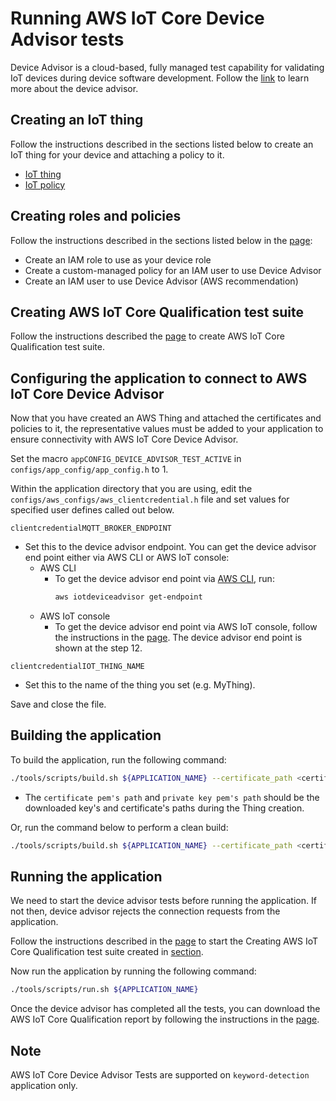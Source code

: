 # Running AWS IoT Core Device Advisor tests

Device Advisor is a cloud-based, fully managed test capability for validating
IoT devices during device software development. Follow the [link](https://docs.aws.amazon.com/iot/latest/developerguide/device-advisor.html)
to learn more about the device advisor.

## Creating an IoT thing

Follow the instructions described in the sections listed below to create an IoT
thing for your device and attaching a policy to it.

* [IoT thing][creating-an-iot-thing-for-your-device]
* [IoT policy][creating-a-policy-and-attach-it-to-your-certificate]

## Creating roles and policies

Follow the instructions described in the sections listed below in the [page](https://docs.aws.amazon.com/iot/latest/developerguide/device-advisor-setting-up.html):

* Create an IAM role to use as your device role
* Create a custom-managed policy for an IAM user to use Device Advisor
* Create an IAM user to use Device Advisor (AWS recommendation)

## Creating AWS IoT Core Qualification test suite

Follow the instructions described the [page](https://docs.aws.amazon.com/iot/latest/developerguide/device-advisor-console-tutorial.html#device-advisor-console-create-suite)
to create AWS IoT Core Qualification test suite.

## Configuring the application to connect to AWS IoT Core Device Advisor

Now that you have created an AWS Thing and attached the certificates and
policies to it, the representative values must be added to your application to
ensure connectivity with AWS IoT Core Device Advisor.

Set the macro `appCONFIG_DEVICE_ADVISOR_TEST_ACTIVE` in
`configs/app_config/app_config.h` to 1.

Within the application directory that you are using, edit the
`configs/aws_configs/aws_clientcredential.h` file and set values for specified
user defines called out below.

`clientcredentialMQTT_BROKER_ENDPOINT`

* Set this to the device advisor endpoint. You can get the device advisor end
  point either via AWS CLI or AWS IoT console:
  * AWS CLI
    * To get the device advisor end point via [AWS CLI](https://docs.aws.amazon.com/cli/latest/userguide/cli-chap-getting-started.html),
      run:
        ```bash
        aws iotdeviceadvisor get-endpoint
        ```
  * AWS IoT console
    * To get the device advisor end point via AWS IoT console, follow the
      instructions in the [page](https://docs.aws.amazon.com/iot/latest/developerguide/da-console-guide.html).
      The device advisor end point is shown at the step 12.

`clientcredentialIOT_THING_NAME`

* Set this to the name of the thing you set (e.g. MyThing).

Save and close the file.

## Building the application

To build the application, run the following command:

```bash
./tools/scripts/build.sh ${APPLICATION_NAME} --certificate_path <certificate pem's path> --private_key_path <private key pem's path> --target <corstone300/corstone310>
```

* The `certificate pem's path` and `private key pem's path` should be the downloaded key's and certificate's paths during the Thing creation.

Or, run the command below to perform a clean build:

```bash
./tools/scripts/build.sh ${APPLICATION_NAME} --certificate_path <certificate pem's path> --private_key_path <private key pem's path> --target <corstone300/corstone310> -c
```

## Running the application

We need to start the device advisor tests before running the application. If
not then, device advisor rejects the connection requests from the application.

Follow the instructions described in the [page](https://docs.aws.amazon.com/iot/latest/developerguide/device-advisor-console-tutorial.html#device-advisor-console-run-test-suite)
to start the Creating AWS IoT Core Qualification test suite created in [section](#creating-aws-iot-core-qualification-test-suite).

Now run the application by running the following command:

```bash
./tools/scripts/run.sh ${APPLICATION_NAME}
```

Once the device advisor has completed all the tests, you can download the AWS
IoT Core Qualification report by following the instructions in the [page](https://docs.aws.amazon.com/iot/latest/developerguide/device-advisor-console-tutorial.html#device-advisor-console-qualification-report).

[creating-an-iot-thing-for-your-device]: ../aws_iot/setting_up_aws_connectivity.md#creating-an-iot-thing-for-your-device
[creating-a-policy-and-attach-it-to-your-certificate]: ../aws_iot/setting_up_aws_connectivity.md#creating-a-policy-and-attach-it-to-your-certificate

## Note
AWS IoT Core Device Advisor Tests are supported on `keyword-detection` application only.
